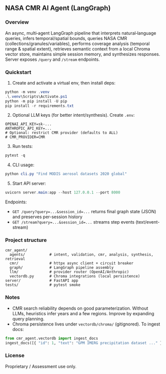 ## NASA CMR AI Agent (LangGraph)

### Overview
An async, multi‑agent LangGraph pipeline that interprets natural‑language queries, infers temporal/spatial bounds, queries NASA CMR (collections/granules/variables), performs coverage analysis (temporal range & spatial extent), retrieves semantic context from a local Chroma vector store, maintains simple session memory, and synthesizes responses. Server exposes `/query` and `/stream` endpoints.

### Quickstart
1) Create and activate a virtual env, then install deps:

```powershell
python -m venv .venv
.\.venv\Scripts\Activate.ps1
python -m pip install -U pip
pip install -r requirements.txt
```

2) Optional LLM keys (for better intent/synthesis). Create `.env`:

```dotenv
OPENAI_API_KEY=sk-...
ANTHROPIC_API_KEY=...
# Optional: restrict CMR provider (defaults to ALL)
# CMR_PROVIDER=CMR
```

3) Run tests:

```powershell
pytest -q
```

4) CLI usage:

```powershell
python cli.py "Find MODIS aerosol datasets 2020 global"
```

5) Start API server:

```powershell
uvicorn server.main:app --host 127.0.0.1 --port 8000
```

Endpoints:
- `GET /query?query=...&session_id=...` returns final graph state (JSON) and preserves per-session history
- `GET /stream?query=...&session_id=...` streams step events (text/event-stream)

### Project structure

```
cmr_agent/
  agents/           # intent, validation, cmr, analysis, synthesis, retrieval
  cmr/              # httpx async client + circuit breaker
  graph/            # LangGraph pipeline assembly
  llm/              # provider router (OpenAI/Anthropic)
  vectordb.py       # Chroma integrations (local persistence)
server/             # FastAPI app
tests/              # pytest smoke
```

### Notes
- CMR search reliability depends on good parameterization. Without LLMs, heuristics infer years and a few regions. Improve by expanding query planning.
- Chroma persistence lives under `vectordb/chroma/` (gitignored). To ingest docs:

```python
from cmr_agent.vectordb import ingest_docs
ingest_docs([{ "id": 1, "text": "GPM IMERG precipitation dataset ..." }])
```

### License
Proprietary / Assessment use only.


